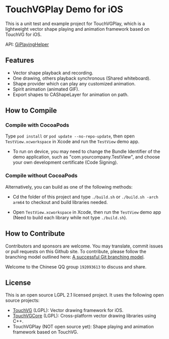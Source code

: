 # TouchVGPlay Demo for iOS

This is a unit test and example project for TouchVGPlay, which is a lightweight vector shape playing and animation framework based on TouchVG for iOS.

API: [GiPlayingHelper](vgplay/GiPlayingHelper.h)

## Features

- Vector shape playback and recording.
- One drawing, others playback synchronous (Shared whiteboard).
- Shape provider which can play any customized animation.
- Spirit animation (animated GIF).
- Export shapes to CAShapeLayer for animation on path.

## How to Compile

### Compile with CocoaPods

Type `pod install` or `pod update --no-repo-update`, then open `TestView.xcworkspace` in Xcode and run the `TestView` demo app.

- To run on device, you may need to change the Bundle Identifier of the demo application, such as "com.yourcompany.TestView", and choose your own development certificate (Code Signing).

### Compile without CocoaPods

Alternatively, you can build as one of the following methods:

- Cd the folder of this project and type `./build.sh` or `./build.sh -arch arm64` to checkout and build libraries needed.

- Open `TestView.xcworkspace` in Xcode, then run the `TestView` demo app (Need to build each library while not type `./build.sh`).

## How to Contribute

Contributors and sponsors are welcome. You may translate, commit issues or pull requests on this Github site.
To contribute, please follow the branching model outlined here: [A successful Git branching model](http://nvie.com/posts/a-successful-git-branching-model/).

Welcome to the Chinese QQ group `192093613` to discuss and share.

## License

This is an open source LGPL 2.1 licensed project. It uses the following open source projects:

- [TouchVG](https://github.com/touchvg/vgios) (LGPL): Vector drawing framework for iOS.
- [TouchVGCore](https://github.com/touchvg/vgcore) (LGPL): Cross-platform vector drawing libraries using C++.
- TouchVGPlay (NOT open source yet): Shape playing and animation framework based on TouchVG.
